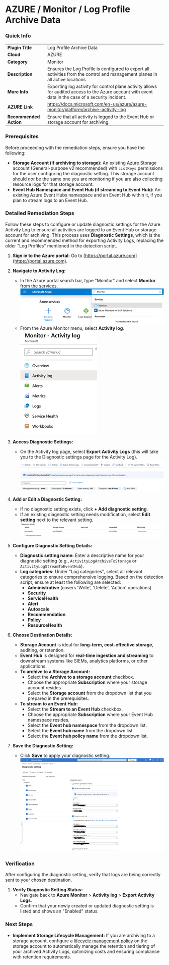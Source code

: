 # AZURE / Monitor / Log Profile Archive Data

### Quick Info

| | |
|-|-|
| **Plugin Title** | Log Profile Archive Data |
| **Cloud** | AZURE |
| **Category** | Monitor |
| **Description** | Ensures the Log Profile is configured to export all activities from the control and management planes in all active locations |
| **More Info** | Exporting log activity for control plane activity allows for audited access to the Azure account with event data in the case of a security incident. |
| **AZURE Link** | https://docs.microsoft.com/en-us/azure/azure-monitor/platform/archive-activity-log |
| **Recommended Action** | Ensure that all activity is logged to the Event Hub or storage account for archiving. |


### Prerequisites

Before proceeding with the remediation steps, ensure you have the following:

*   **Storage Account (if archiving to storage):** An existing Azure Storage account (General-purpose v2 recommended) with `ListKeys` permissions for the user configuring the diagnostic setting. This storage account should *not* be the same one you are monitoring if you are also collecting resource logs for that storage account.
*   **Event Hub Namespace and Event Hub (if streaming to Event Hub):** An existing Azure Event Hubs namespace and an Event Hub within it, if you plan to stream logs to an Event Hub.

### Detailed Remediation Steps

Follow these steps to configure or update diagnostic settings for the Azure Activity Log to ensure all activities are logged to an Event Hub or storage account for archiving. This process uses **Diagnostic Settings**, which is the current and recommended method for exporting Activity Logs, replacing the older "Log Profiles" mentioned in the detection script.

1.  **Sign in to the Azure portal:** Go to [https://portal.azure.com](https://portal.azure.com).

2.  **Navigate to Activity Log:**
    *   In the Azure portal search bar, type "Monitor" and select **Monitor** from the services. </br> <img src="/resources/azure/monitor/log-profile-archive-data/step2_1.png"/>
    *   From the Azure Monitor menu, select **Activity log**.</br> <img src="/resources/azure/monitor/log-profile-archive-data/step2_2.png"/>

3.  **Access Diagnostic Settings:**
    *   On the Activity log page, select **Export Activity Logs** (this will take you to the Diagnostic settings page for the Activity Log). </br> <img src="/resources/azure/monitor/log-profile-archive-data/step3.png"/>

4.  **Add or Edit a Diagnostic Setting:**
    *   If no diagnostic setting exists, click **+ Add diagnostic setting**.
    *   If an existing diagnostic setting needs modification, select **Edit setting** next to the relevant setting. </br> <img src="/resources/azure/monitor/log-profile-archive-data/step4.png"/>

5.  **Configure Diagnostic Setting Details:**
    *   **Diagnostic setting name:** Enter a descriptive name for your diagnostic setting (e.g., `ActivityLogArchiveToStorage` or `ActivityLogStreamToEventHub`).
    *   **Log categories:** Under "Log categories", select all relevant categories to ensure comprehensive logging. Based on the detection script, ensure at least the following are selected:
        *   **Administrative** (covers 'Write', 'Delete', 'Action' operations)
        *   **Security**
        *   **ServiceHealth**
        *   **Alert**
        *   **Autoscale**
        *   **Recommendation**
        *   **Policy**
        *   **ResourceHealth**

6.  **Choose Destination Details:**
    * **Storage Account** is ideal for **long-term, cost-effective storage**, auditing, or retention.
    * **Event Hub** is designed for **real-time ingestion and streaming** to downstream systems like SIEMs, analytics platforms, or other applications.
    *   **To archive to a Storage Account:**
        *   Select the **Archive to a storage account** checkbox.
        *   Choose the appropriate **Subscription** where your storage account resides.
        *   Select the **Storage account** from the dropdown list that you prepared in the prerequisites.
    *   **To stream to an Event Hub:**
        *   Select the **Stream to an Event Hub** checkbox.
        *   Choose the appropriate **Subscription** where your Event Hub namespace resides.
        *   Select the **Event hub namespace** from the dropdown list.
        *   Select the **Event hub name** from the dropdown list.
        *   Select the **Event hub policy name** from the dropdown list.

7.  **Save the Diagnostic Setting:**
    *   Click **Save** to apply your diagnostic setting. </br> <img src="/resources/azure/monitor/log-profile-archive-data/step5_and_6_and_7.png"/>

### Verification

After configuring the diagnostic setting, verify that logs are being correctly sent to your chosen destination.

1.  **Verify Diagnostic Setting Status:**
    *   Navigate back to **Azure Monitor** > **Activity log** > **Export Activity Logs**.
    *   Confirm that your newly created or updated diagnostic setting is listed and shows an "Enabled" status.

### Next Steps

*   **Implement Storage Lifecycle Management:** If you are archiving to a storage account, configure a [lifecycle management policy](https://learn.microsoft.com/en-us/azure/storage/blobs/lifecycle-management-overview) on the storage account to automatically manage the retention and tiering of your archived Activity Logs, optimizing costs and ensuring compliance with retention requirements.
